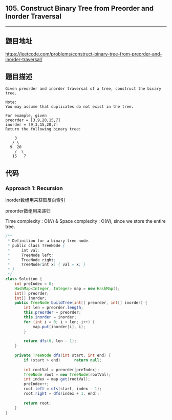 ## 105. Construct Binary Tree from Preorder and Inorder Traversal

----
## 题目地址

https://leetcode.com/problems/construct-binary-tree-from-preorder-and-inorder-traversal/

## 题目描述
```
Given preorder and inorder traversal of a tree, construct the binary tree.

Note:
You may assume that duplicates do not exist in the tree.

For example, given
preorder = [3,9,20,15,7]
inorder = [9,3,15,20,7]
Return the following binary tree:

    3
   / \
  9  20
    /  \
   15   7
```

## 代码

### Approach 1: Recursion

inorder数组用来获取反向索引

preorder数组用来递归

Time complexity : O(*N*) & Space complexity : O(*N*), since we store the entire tree.

```java
/**
 * Definition for a binary tree node.
 * public class TreeNode {
 *     int val;
 *     TreeNode left;
 *     TreeNode right;
 *     TreeNode(int x) { val = x; }
 * }
 */
class Solution {
    int preIndex = 0;
    HashMap<Integer, Integer> map = new HashMap();
    int[] preorder;
    int[] inorder;
    public TreeNode buildTree(int[] preorder, int[] inorder) {
        int len = preorder.length;
        this.preorder = preorder;
        this.inorder = inorder;
        for (int i = 0; i < len; i++) {
            map.put(inorder[i], i);
        }
        
        return dfs(0, len - 1);
    }
    
    private TreeNode dfs(int start, int end) {
        if (start > end)      return null;
        
        int rootVal = preorder[preIndex];
        TreeNode root = new TreeNode(rootVal);
        int index = map.get(rootVal);
        preIndex++;
        root.left = dfs(start, index - 1);
        root.right = dfs(index + 1, end);
        
        return root;
    }
}
```











